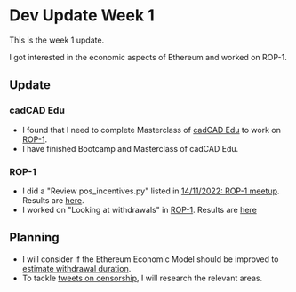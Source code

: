 # Dev Update Week 1
This is the week 1 update.

I got interested in the economic aspects of Ethereum and worked on ROP-1.

## Update
### cadCAD Edu
- I found that I need to complete Masterclass of [cadCAD Edu](https://www.cadcad.education/) to work on [ROP-1](https://efdn.notion.site/ROP-1-Ethereum-economic-model-review-53d8410e3fb642c5853424b8f79707ea).
- I have finished Bootcamp and Masterclass of cadCAD Edu.

### ROP-1
- I did a "Review pos_incentives.py" listed in [14/11/2022: ROP-1 meetup](https://efdn.notion.site/14-11-2022-ROP-1-meetup-a12e903e1f7f48d592e964866cd6e62f). Results are [here](./14112022_ROP-1_meetup.md).
- I worked on "Looking at withdrawals" in [ROP-1](https://efdn.notion.site/ROP-1-Ethereum-economic-model-review-53d8410e3fb642c5853424b8f79707ea). Results are [here](./Looking_at_withdrawals.md)

## Planning

- I will consider if the Ethereum Economic Model should be improved to [estimate withdrawal duration](https://twitter.com/AFDudley0/status/1581675060351275008).
- To tackle [tweets on censorship](https://twitter.com/barnabemonnot/status/1561194859238531073), I will research the relevant areas.
